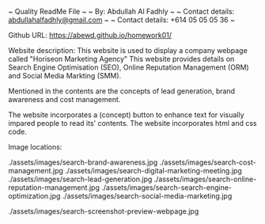~ Quality ReadMe File ~
~ By: Abdullah Al Fadhly ~
~ Contact details: abdullahalfadhly@gmail.com ~
~ Contact details: +614 05 05 05 36 ~

Github URL: 
https://abewd.github.io/homework01/

Website description:
This website is used to display a company webpage called "Horiseon Marketing Agency" 
This website provides details on Search Engine Optimisation (SEO), Online Reputation Management (ORM) and 
Social Media Markting (SMM). 

Mentioned in the contents are the concepts of lead generation, brand awareness and cost management. 

The website incorporates a (concept) button to enhance text for visually impared people to read its' contents. 
The website incorporates html and css code. 

Image locations: 

./assets/images/search-brand-awareness.jpg
./assets/images/search-cost-management.jpg
./assets/images/search-digital-marketing-meeting.jpg
./assets/images/search-lead-generation.jpg
./assets/images/search-online-reputation-management.jpg
./assets/images/search-search-engine-optimization.jpg
./assets/images/search-social-media-marketing.jpg

./assets/images/search-screenshot-preview-webpage.jpg

